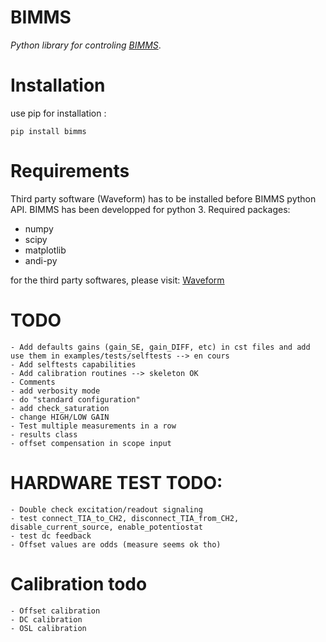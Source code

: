 # BIMMS
*Python library for controling [BIMMS](https://www.hardware-x.com/article/S2468-0672(22)00132-8/fulltext)*.


# Installation

use pip for installation : 
```
pip install bimms
```

# Requirements

Third party software (Waveform) has to be installed before BIMMS python API. 
BIMMS has been developped for python 3.
Required packages:
- numpy
- scipy
- matplotlib
- andi-py


for the third party softwares, please visit:
[Waveform](https://digilent.com/shop/software/digilent-waveforms/)

# TODO
    - Add defaults gains (gain_SE, gain_DIFF, etc) in cst files and add use them in examples/tests/selftests --> en cours
    - Add selftests capabilities 
    - Add calibration routines --> skeleton OK 
    - Comments
    - add verbosity mode
    - do "standard configuration" 
    - add check_saturation 
    - change HIGH/LOW GAIN 
    - Test multiple measurements in a row
    - results class
    - offset compensation in scope input

# HARDWARE TEST TODO:
    - Double check excitation/readout signaling 
    - test connect_TIA_to_CH2, disconnect_TIA_from_CH2, disable_current_source, enable_potentiostat
    - test dc feedback
    - Offset values are odds (measure seems ok tho)

# Calibration todo
    - Offset calibration
    - DC calibration
    - OSL calibration